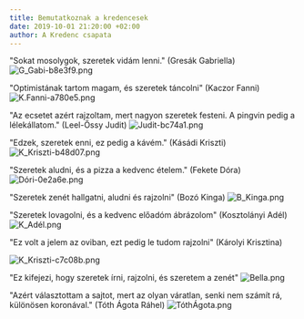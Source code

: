 ```yaml
---
title: Bemutatkoznak a kredencesek
date: 2019-10-01 21:20:00 +02:00
author: A Kredenc csapata
---
```


"Sokat mosolygok, szeretek vidám lenni." (Gresák Gabriella)  
![G_Gabi-b8e3f9.png](https://dynamic0de.github.io//kredenc///uploads/G_Gabi-b8e3f9.png)

"Optimistának tartom magam, és szeretek táncolni" (Kaczor Fanni)  ![K.Fanni-a780e5.png](https://dynamic0de.github.io//kredenc///uploads/K.Fanni-a780e5.png)

"Az ecsetet azért rajzoltam, mert nagyon szeretek festeni. A pingvin pedig a lélekállatom." (Leel-Őssy Judit) 
![Judit-bc74a1.png](https://dynamic0de.github.io//kredenc///uploads/Judit-bc74a1.png)

"Edzek, szeretek enni, ez pedig a kávém." (Kásádi Kriszti)
![K_Kriszti-b48d07.png](https://dynamic0de.github.io//kredenc///uploads/K_Kriszti-b48d07.png)

"Szeretek aludni, és a pizza a kedvenc ételem."  (Fekete Dóra) 
![Dóri-0e2a6e.png](https://dynamic0de.github.io//kredenc///uploads/D%C3%B3ri-0e2a6e.png)

"Szeretek zenét hallgatni, aludni és rajzolni" (Bozó Kinga)
![B_Kinga.png](https://dynamic0de.github.io//kredenc///uploads/B_Kinga.png)

"Szeretek lovagolni, és a kedvenc előadóm ábrázolom" (Kosztolányi Adél) 
![K_Adél.png](https://dynamic0de.github.io//kredenc///uploads/K_Ad%C3%A9l.png)

"Ez volt a jelem az oviban, ezt pedig le tudom rajzolni" (Károlyi Krisztina) 

![K_Kriszti-c7c08b.png](https://dynamic0de.github.io//kredenc///uploads/K_Kriszti-c7c08b.png)

"Ez kifejezi, hogy szeretek írni, rajzolni, és szeretem a zenét"
![Bella.png](https://dynamic0de.github.io//kredenc///uploads/Bella.png)


"Azért választottam a sajtot, mert az olyan váratlan, senki nem számít rá, különösen koronával." (Tóth Ágota Ráhel)
![TóthÁgota.png](https://dynamic0de.github.io//kredenc///uploads/T%C3%B3th%C3%81gota.png)

